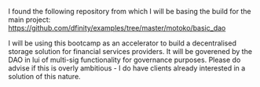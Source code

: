 I found the following repository from which I will be basing the build for the main project: https://github.com/dfinity/examples/tree/master/motoko/basic_dao

I will be using this bootcamp as an accelerator to build a decentralised storage solution for financial services providers. It will be goverened by the DAO in lui of multi-sig functionality for governance purposes. Please do advise if this is overly ambitious - I do have clients already interested in a solution of this nature.